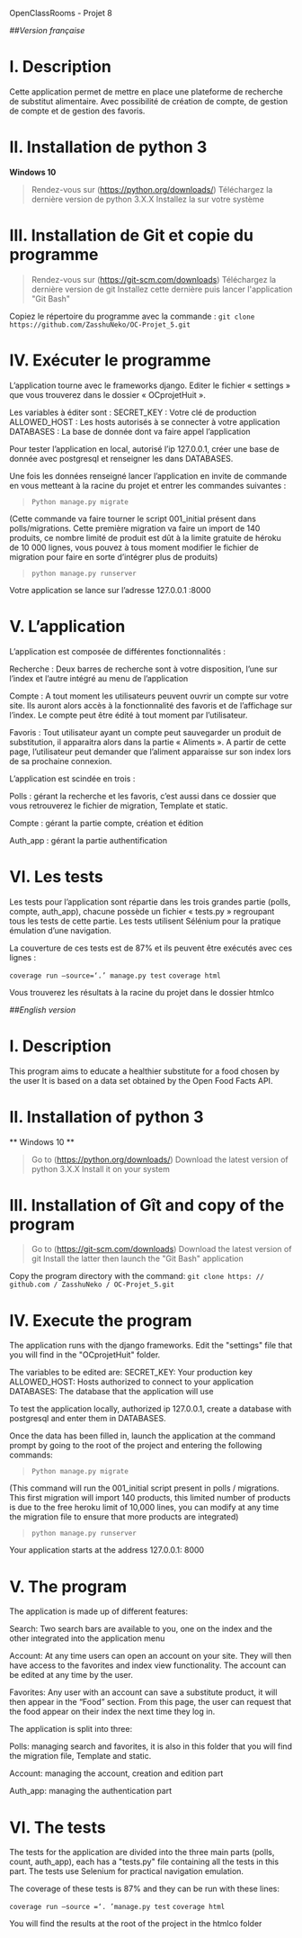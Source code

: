 ﻿OpenClassRooms - Projet 8

*##Version française*

I. Description
==============

Cette application permet de mettre en place une plateforme de recherche de substitut alimentaire. Avec possibilité de création de compte, de gestion de compte et de gestion des favoris.

II. Installation de python 3
============================

**Windows 10**
> Rendez-vous sur (https://python.org/downloads/)
> Téléchargez la dernière version de python 3.X.X
> Installez la sur votre système

III. Installation de Git et copie du programme
==============================================

> Rendez-vous sur (https://git-scm.com/downloads)
> Téléchargez la dernière version de git
> Installez cette dernière puis lancer l'application "Git Bash"

Copiez le répertoire du programme avec la commande : `git clone https://github.com/ZasshuNeko/OC-Projet_5.git`


IV. Exécuter le programme
=========================

L’application tourne avec le frameworks django. 
Editer le fichier « settings » que vous trouverez dans le dossier « OCprojetHuit ».

Les variables à éditer sont :
SECRET_KEY : Votre clé de production
ALLOWED_HOST : Les hosts autorisés à se connecter à votre application
DATABASES : La base de donnée dont va faire appel l’application

Pour tester l’application en local, autorisé l’ip 127.0.0.1, créer une base de donnée avec postgresql et renseigner les dans DATABASES.

Une fois les données renseigné lancer l’application en invite de commande en vous metteant à la racine du projet et entrer les commandes suivantes :

> `Python manage.py migrate`

(Cette commande va faire tourner le script 001_initial présent dans polls/migrations. Cette première migration va faire un import de 140 produits, ce nombre limité de produit est dût à la limite gratuite de héroku de 10 000 lignes, vous pouvez à tous moment modifier le fichier de migration pour faire en sorte d’intégrer plus de produits)

> `python manage.py runserver`

Votre application se lance sur l’adresse 127.0.0.1 :8000

V. L’application
================

L’application est composée de différentes fonctionnalités :

Recherche : Deux barres de recherche sont à votre disposition, l’une sur l’index et l’autre intégré au menu de l’application

Compte : A tout moment les utilisateurs peuvent ouvrir un compte sur votre site. Ils auront alors accès à la fonctionnalité des favoris et de l’affichage sur l’index. Le compte peut être édité à tout moment par l’utilisateur.

Favoris : Tout utilisateur ayant un compte peut sauvegarder un produit de substitution, il apparaitra alors dans la partie « Aliments ». A partir de cette page, l’utilisateur peut demander que l’aliment apparaisse sur son index lors de sa prochaine connexion.

L’application est scindée en trois :

Polls : gérant la recherche et les favoris, c’est aussi dans ce dossier que vous retrouverez le fichier de migration, Template et static.

Compte : gérant la partie compte, création et édition

Auth_app : gérant la partie authentification


VI. Les tests
=============

Les tests pour l’application sont répartie dans les trois grandes partie (polls, compte, auth_app), chacune possède un fichier « tests.py » regroupant tous les tests de cette partie.
Les tests utilisent Sélénium pour la pratique émulation d’une navigation.

La couverture de ces tests est de 87% et ils peuvent être exécutés avec ces lignes :

`coverage run –source=‘.’ manage.py test`
`coverage html`

Vous trouverez les résultats à la racine du projet dans le dossier htmlco


*##English version*

I. Description
==============

This program aims to educate a healthier substitute for a food chosen by the user
It is based on a data set obtained by the Open Food Facts API.

II. Installation of python 3
============================

** Windows 10 **
> Go to (https://python.org/downloads/)
> Download the latest version of python 3.X.X
> Install it on your system

III. Installation of Gît and copy of the program
================================================

> Go to (https://git-scm.com/downloads)
> Download the latest version of git
> Install the latter then launch the "Git Bash" application

Copy the program directory with the command: `git clone https: // github.com / ZasshuNeko / OC-Projet_5.git`


IV. Execute the program
=========================

The application runs with the django frameworks.
Edit the "settings" file that you will find in the "OCprojetHuit" folder.

The variables to be edited are:
SECRET_KEY: Your production key
ALLOWED_HOST: Hosts authorized to connect to your application
DATABASES: The database that the application will use

To test the application locally, authorized ip 127.0.0.1, create a database with postgresql and enter them in DATABASES.

Once the data has been filled in, launch the application at the command prompt by going to the root of the project and entering the following commands:

> `Python manage.py migrate`

(This command will run the 001_initial script present in polls / migrations. This first migration will import 140 products, this limited number of products is due to the free heroku limit of 10,000 lines, you can modify at any time the migration file to ensure that more products are integrated)

> `python manage.py runserver`

Your application starts at the address 127.0.0.1: 8000

V. The program
================

The application is made up of different features:

Search: Two search bars are available to you, one on the index and the other integrated into the application menu

Account: At any time users can open an account on your site. They will then have access to the favorites and index view functionality. The account can be edited at any time by the user.

Favorites: Any user with an account can save a substitute product, it will then appear in the “Food” section. From this page, the user can request that the food appear on their index the next time they log in.

The application is split into three:

Polls: managing search and favorites, it is also in this folder that you will find the migration file, Template and static.

Account: managing the account, creation and edition part

Auth_app: managing the authentication part

VI. The tests
==============

The tests for the application are divided into the three main parts (polls, count, auth_app), each has a "tests.py" file containing all the tests in this part.
The tests use Selenium for practical navigation emulation.

The coverage of these tests is 87% and they can be run with these lines:

`coverage run –source =‘. ’manage.py test`
`coverage html`

You will find the results at the root of the project in the htmlco folder


